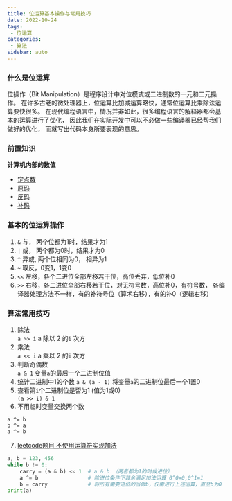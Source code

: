 ```yaml
---
title: 位运算基本操作与常用技巧
date: 2022-10-24
tags:
 - 位运算
categories: 
 - 算法
sidebar: auto
---
```


### 什么是位运算
位操作（Bit Manipulation）是程序设计中对位模式或二进制数的一元和二元操作。
在许多古老的微处理器上，位运算比加减运算略快，通常位运算比乘除法运算要快很多。
在现代编程语言中，情况并非如此，很多编程语言的解释器都会基本的运算进行了优化，
因此我们在实际开发中可以不必做一些编译器已经帮我们做好的优化，
而就写出代码本身所要表现的意思。

### 前置知识
**计算机内部的数值**
- [定点数](https://baike.baidu.com/item/%E5%AE%9A%E7%82%B9%E6%95%B0?fromModule=lemma_inlink)
- [原码](https://baike.baidu.com/item/%E5%8E%9F%E7%A0%81/1097586?fromModule=lemma_inlink)
- [反码](https://baike.baidu.com/item/%E5%8F%8D%E7%A0%81/769985?fromModule=lemma_inlink)
- [补码](https://baike.baidu.com/item/%E8%A1%A5%E7%A0%81?fromModule=lemma_inlink)

### 基本的位运算操作
1. `&` 与， 两个位都为1时，结果才为1
2. `|` 或， 两个都为0时，结果才为0
3. `^` 异或, 两个位相同为0， 相异为1
4. `~` 取反，0变1，1变0
5. `<<` 左移，各个二进位全部左移若干位，高位丢弃，低位补0
6. `>>` 右移，各二进位全部右移若干位，对无符号数，高位补0，有符号数， 各编译器处理方法不一样，有的补符号位（算术右移），有的补0（逻辑右移）

### 算法常用技巧
1. 除法  
`a >> i`       a 除以 2 的`i` 次方  
2. 乘法  
`a << i`       a 乘以 2 的`i` 次方  
3. 判断奇偶数  
`a & 1`        变量`a`的最后一个二进制位值
4. 统计二进制中1的个数
`a & (a - 1)`  将变量`a`的二进制位最后一个1置0  
5. 查看第`i`个二进制位是否为1 (值为1或0)  
`(a >> i) & 1` 
6. 不用临时变量交换两个数
```
a ^= b
b ^= a
a ^= b
```
7. [leetcode题目 不使用运算符实现加法](https://leetcode.cn/problems/bu-yong-jia-jian-cheng-chu-zuo-jia-fa-lcof/)
```python 
a, b = 123, 456
while b != 0:
    carry = (a & b) << 1  # a & b （两者都为1的时候进位）
    a ^= b                # 除进位条件下其余满足加法运算 0^0=0,0^1=1
    b = carry             # 将所有需要进位的当做b，仅需进行上述运算，直至b为0
print(a)
```


